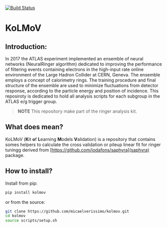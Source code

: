 
[![Build Status](https://travis-ci.org/micaelverissimo/kolmov.svg?branch=master)](https://travis-ci.org/micaelverissimo/kolmov)

# KoLMoV

## Introduction:

In 2017 the ATLAS experiment implemented an ensemble of neural networks (NeuralRinger algorithm) dedicated to improving the performance of filtering events containing electrons in the high-input rate online environment of the Large Hadron Collider at CERN, Geneva. The ensemble employs a concept of calorimetry rings. The training procedure and final structure of the ensemble are used to minimize fluctuations from detector response, according to the particle energy and position of incidence. This reposiroty is dedicated to hold all analysis scripts for each subgroup in the ATLAS e/g trigger group.

>**NOTE** This repository make part of the ringer analysis kit.

## What does mean?

KoLMoV (**K**it **o**f **L**earning **M**odels **V**alidation) is a repository that contains somes helpers to calculate the cross validation or pileup linear fit for ringer tuningg derived from [https://github.com/jodafons/saphyra](saphyra) package.

## How to install?

Install from pip:
```bash
pip install kolmov
```
or from the source:
```bash
git clone https://github.com/micaelverissimo/kolmov.git 
cd kolmov
source scripts/setup.sh
```






